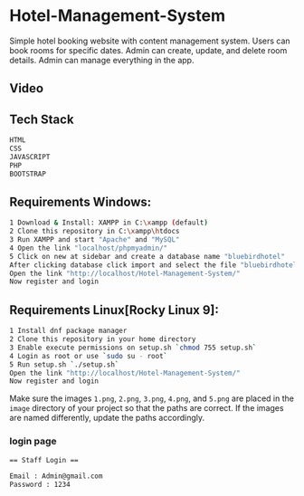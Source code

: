 # Hotel-Management-System

Simple hotel booking website with content management system. Users can book rooms for specific dates. Admin can create, update, and delete room details. Admin can manage everything in the app.

## Video

## Tech Stack 

```sh
HTML
CSS
JAVASCRIPT
PHP
BOOTSTRAP 
```

## Requirements Windows:

```sh
1 Download & Install: XAMPP in C:\xampp (default)
2 Clone this repository in C:\xampp\htdocs
3 Run XAMPP and start "Apache" and "MySQL"
4 Open the link "localhost/phpmyadmin/"
5 Click on new at sidebar and create a database name "bluebirdhotel"
After clicking database click import and select the file "bluebirdhotel.sql"
Open the link "http://localhost/Hotel-Management-System/"
Now register and login
```

## Requirements Linux[Rocky Linux 9]:

```sh
1 Install dnf package manager
2 Clone this repository in your home directory
3 Enable execute permissions on setup.sh `chmod 755 setup.sh`
4 Login as root or use `sudo su - root`
5 Run setup.sh `./setup.sh`
Open the link "http://localhost/Hotel-Management-System/"
Now register and login
```

Make sure the images `1.png`, `2.png`, `3.png`, `4.png`, and `5.png` are placed in the `image` directory of your project so that the paths are correct. If the images are named differently, update the paths accordingly.


### login page

```sh
== Staff Login ==

Email : Admin@gmail.com
Password : 1234
```
